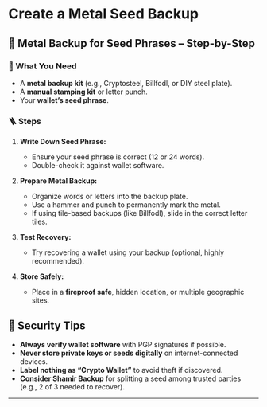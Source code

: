 # Create a Metal Seed Backup

## 🔩 Metal Backup for Seed Phrases – Step-by-Step

### 🔧 What You Need

* A **metal backup kit** (e.g., Cryptosteel, Billfodl, or DIY steel plate).
* A **manual stamping kit** or letter punch.
* Your **wallet’s seed phrase**.

### 🪜 Steps

1. **Write Down Seed Phrase:**

   * Ensure your seed phrase is correct (12 or 24 words).
   * Double-check it against wallet software.

2. **Prepare Metal Backup:**

   * Organize words or letters into the backup plate.
   * Use a hammer and punch to permanently mark the metal.
   * If using tile-based backups (like Billfodl), slide in the correct letter tiles.

3. **Test Recovery:**

   * Try recovering a wallet using your backup (optional, highly recommended).

4. **Store Safely:**

   * Place in a **fireproof safe**, hidden location, or multiple geographic sites.

## 🔐 Security Tips

* **Always verify wallet software** with PGP signatures if possible.
* **Never store private keys or seeds digitally** on internet-connected devices.
* **Label nothing as “Crypto Wallet”** to avoid theft if discovered.
* **Consider Shamir Backup** for splitting a seed among trusted parties (e.g., 2 of 3 needed to recover).

___